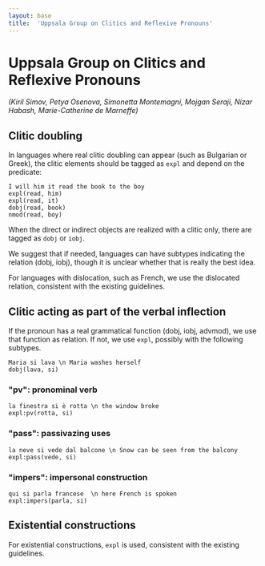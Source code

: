 ```yaml
---
layout: base
title:  'Uppsala Group on Clitics and Reflexive Pronouns'
---
```


# Uppsala Group on Clitics and Reflexive Pronouns

_(Kiril Simov, Petya Osenova, Simonetta Montemagni, Mojgan Seraji, Nizar Habash, Marie-Catherine de Marneffe)_

## Clitic doubling

In languages where real clitic doubling can appear (such as Bulgarian or Greek), the clitic elements should be tagged as `expl` and depend on the predicate:

~~~ sdparse
I will him it read the book to the boy
expl(read, him)
expl(read, it)
dobj(read, book)
nmod(read, boy)
~~~

When the direct or indirect objects are realized with a clitic only, there are tagged as `dobj` or `iobj`.

We suggest that if needed, languages can have subtypes indicating the relation (dobj, iobj), though it is unclear whether that is really the best idea.

For languages with dislocation, such as French, we use the dislocated relation, consistent with the existing guidelines.



## Clitic acting as part of the verbal inflection

If the pronoun has a real grammatical function (dobj, iobj, advmod), we use that function as relation. If not, we use `expl`, possibly with the following subtypes.

~~~ sdparse
Maria si lava \n Maria washes herself
dobj(lava, si)
~~~


### "pv": pronominal verb

~~~ sdparse
la finestra si è rotta \n the window broke
expl:pv(rotta, si)
~~~


### "pass": passivazing uses 

~~~ sdparse
la neve si vede dal balcone \n Snow can be seen from the balcony
expl:pass(vede, si)
~~~


### "impers": impersonal construction

~~~ sdparse
qui si parla francese  \n here French is spoken
expl:impers(parla, si)
~~~


## Existential constructions
For existential constructions, `expl` is used, consistent with the existing guidelines.




